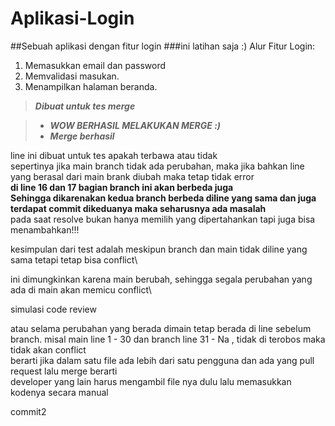 # Aplikasi-Login
##Sebuah aplikasi dengan fitur login
###ini latihan saja :)
Alur Fitur Login:  
1. Memasukkan email dan password  
2. Memvalidasi masukan.  
3. Menampilkan halaman beranda.  

> ***Dibuat untuk tes merge***  

> + ***WOW BERHASIL MELAKUKAN MERGE :)***  
> + ***Merge berhasil***  

line ini dibuat untuk tes apakah terbawa atau tidak  
sepertinya jika main branch tidak ada perubahan, maka jika bahkan line yang berasal dari main brank diubah maka tetap tidak error  
**di line 16 dan  17 bagian branch ini akan berbeda juga**  
**Sehingga dikarenakan kedua branch berbeda diline yang sama dan juga terdapat commit dikeduanya maka seharusnya ada masalah**  
pada saat resolve bukan hanya memilih yang dipertahankan tapi juga bisa menambahkan!!!  

kesimpulan dari test adalah meskipun branch dan main tidak diline yang sama tetapi tetap bisa conflict\

ini dimungkinkan karena main berubah, sehingga segala perubahan yang ada di main akan memicu conflict\

simulasi code review

atau selama perubahan yang berada dimain tetap berada di line sebelum branch. misal main line 1 - 30
dan branch line 31 - Na , tidak di terobos maka tidak akan conflict\
berarti jika dalam satu file ada lebih dari satu pengguna dan ada yang pull request lalu merge berarti\
developer yang lain harus mengambil file nya dulu lalu memasukkan kodenya secara manual

commit2
